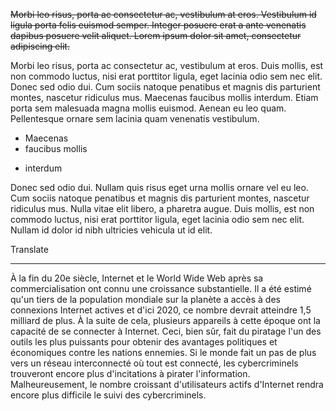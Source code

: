 ~~Morbi leo risus, porta ac consectetur ac, vestibulum at eros. Vestibulum id ligula porta felis euismod semper. Integer posuere erat a ante venenatis dapibus posuere velit aliquet. Lorem ipsum dolor sit amet, consectetur adipiscing elit.~~

Morbi leo risus, porta ac consectetur ac, vestibulum at eros. Duis mollis, est non commodo luctus, nisi erat porttitor ligula, eget lacinia odio sem nec elit. Donec sed odio dui. Cum sociis natoque penatibus et magnis dis parturient montes, nascetur ridiculus mus. Maecenas faucibus mollis interdum. Etiam porta sem malesuada magna mollis euismod. Aenean eu leo quam. Pellentesque ornare sem lacinia quam venenatis vestibulum.

+ Maecenas
+ faucibus mollis
- interdum

Donec sed odio dui. Nullam quis risus eget urna mollis ornare vel eu leo. Cum sociis natoque penatibus et magnis dis parturient montes, nascetur ridiculus mus. Nulla vitae elit libero, a pharetra augue. Duis mollis, est non commodo luctus, nisi erat porttitor ligula, eget lacinia odio sem nec elit. Nullam id dolor id nibh ultricies vehicula ut id elit.


Translate
___________

À la fin du 20e siècle, Internet et le World Wide Web après sa commercialisation ont connu une croissance substantielle. Il a été estimé qu'un tiers de la population mondiale sur la planète a accès à des connexions Internet actives et d'ici 2020, ce nombre devrait atteindre 1,5 milliard de plus. À la suite de cela, plusieurs appareils à cette époque ont la capacité de se connecter à Internet. Ceci, bien sûr, fait du piratage l'un des outils les plus puissants pour obtenir des avantages politiques et économiques contre les nations ennemies. Si le monde fait un pas de plus vers un réseau interconnecté où tout est connecté, les cybercriminels trouveront encore plus d'incitations à pirater l'information. Malheureusement, le nombre croissant d'utilisateurs actifs d'Internet rendra encore plus difficile le suivi des cybercriminels.
